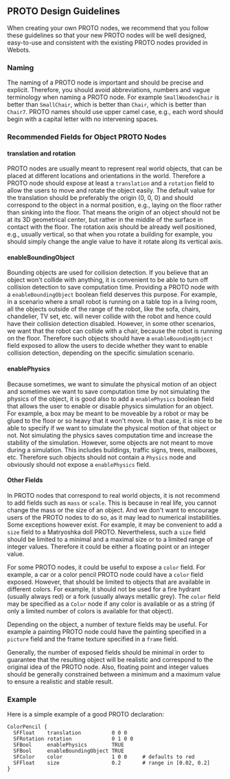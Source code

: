 ## PROTO Design Guidelines

When creating your own PROTO nodes, we recommend that you follow these guidelines so that your new PROTO nodes will be well designed, easy-to-use and consistent with the existing PROTO nodes provided in Webots.

### Naming

The naming of a PROTO node is important and should be precise and explicit. Therefore, you should avoid abbreviations, numbers and vague terminology when naming a PROTO node. For example `SmallWoodenChair` is better than `SmallChair`, which is better than `Chair`, which is better than `Chair7`. PROTO names should use upper camel case, e.g., each word should begin with a capital letter with no intervening spaces.

### Recommended Fields for Object PROTO Nodes

#### translation and rotation

PROTO nodes are usually meant to represent real world objects, that can be placed at different locations and orientations in the world. Therefore a PROTO node should expose at least a `translation` and a `rotation` field to allow the users to move and rotate the object easily. The default value for the translation should be preferably the origin (0, 0, 0) and should correspond to the object in a normal position, e.g., laying on the floor rather than sinking into the floor. That means the origin of an object should not be at its 3D geometrical center, but rather in the middle of the surface in contact with the floor. The rotation axis should be already well positioned, e.g., usually vertical, so that when you rotate a building for example, you should simply change the angle value to have it rotate along its vertical axis.

#### enableBoundingObject

Bounding objects are used for collision detection. If you believe that an object won't collide with anything, it is convenient to be able to turn off collision detection to save computation time. Providing a PROTO node with a `enableBoundingObject` boolean field deserves this purpose. For example, in a scenario where a small robot is running on a table top in a living room, all the objects outside of the range of the robot, like the sofa, chairs, chandelier, TV set, etc. will never collide with the robot and hence could have their collision detection disabled. However, in some other scenarios, we want that the robot can collide with a chair, because the robot is running on the floor. Therefore such objects should have a `enableBoundingObject` field exposed to allow the users to decide whether they want to enable collision detection, depending on the specific simulation scenario.

#### enablePhysics

Because sometimes, we want to simulate the physical motion of an object and sometimes we want to save computation time by not simulating the physics of the object, it is good also to add a `enablePhysics` boolean field that allows the user to enable or disable physics simulation for an object. For example, a box may be meant to be moveable by a robot or may be glued to the floor or so heavy that it won't move. In that case, it is nice to be able to specify if we want to simulate the physical motion of that object or not. Not simulating the physics saves computation time and increase the stability of the simulation. However, some objects are not meant to move during a simulation. This includes buildings, traffic signs, trees, mailboxes, etc. Therefore such objects should not contain a `Physics` node and obviously should not expose a `enablePhysics` field.

#### Other Fields

In PROTO nodes that correspond to real world objects, it is not recommend to add fields such as `mass` or `scale`. This is because in real life, you cannot change the mass or the size of an object. And we don't want to encourage users of the PROTO nodes to do so, as it may lead to numerical instabilities. Some exceptions however exist. For example, it may be convenient to add a `size` field to a Matryoshka doll PROTO. Nevertheless, such a `size` field should be limited to a minimal and a maximal size or to a limited range of integer values. Therefore it could be either a floating point or an integer value.

For some PROTO nodes, it could be useful to expose a `color` field. For example, a car or a color pencil PROTO node could have a `color` field exposed. However, that should be limited to objects that are available in different colors. For example, it should not be used for a fire hydrant (usually always red) or a fork (usually always metallic grey). The `color` field may be specified as a `Color` node if any color is available or as a string (if only a limited number of colors is available for that object).

Depending on the object, a number of texture fields may be useful. For example a painting PROTO node could have the painting specified in a `picture` field and the frame texture specified in a `frame` field.

Generally, the number of exposed fields should be minimal in order to guarantee that the resulting object will be realistic and correspond to the original idea of the PROTO node. Also, floating point and integer values should be generally constrained between a minimum and a maximum value to ensure a realistic and stable result.

### Example

Here is a simple example of a good PROTO declaration:

```
ColorPencil {
  SFFloat    translation          0 0 0
  SFRotation rotation             0 1 0 0
  SFBool     enablePhysics        TRUE
  SFBool     enableBoundingObject TRUE
  SFColor    color                1 0 0     # defaults to red
  SFFloat    size                 0.2       # range in [0.02, 0.2]
}
```
